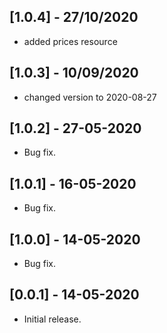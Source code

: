 ## [1.0.4] - 27/10/2020

* added prices resource

## [1.0.3] - 10/09/2020

* changed version to 2020-08-27

## [1.0.2] - 27-05-2020

* Bug fix.

## [1.0.1] - 16-05-2020

* Bug fix.

## [1.0.0] - 14-05-2020

* Bug fix.

## [0.0.1] - 14-05-2020

* Initial release.
